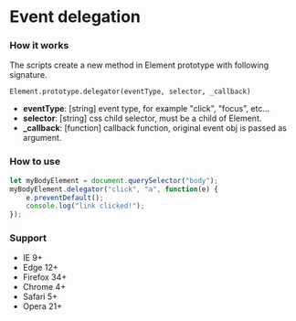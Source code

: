 # Event delegation

### How it works
The scripts create a new method in Element prototype with following signature.
```text
Element.prototype.delegator(eventType, selector, _callback)
```

- **eventType**: [string] event type, for example "click", "focus", etc...
- **selector**: [string] css child selector, must be a child of Element.
- **_callback**: [function] callback function, original event obj is passed as argument.

### How to use
```javascript
let myBodyElement = document.querySelector("body");
myBodyElement.delegator("click", "a", function(e) {
    e.preventDefault();
    console.log("link clicked!");
});
```

### Support
- IE 9+
- Edge 12+
- Firefox 34+
- Chrome 4+
- Safari 5+
- Opera 21+